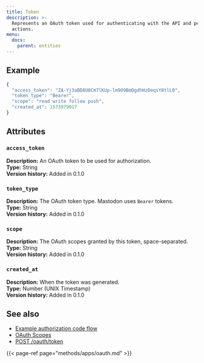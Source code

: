 ```yaml
---
title: Token
description: >-
  Represents an OAuth token used for authenticating with the API and performing
  actions.
menu:
  docs:
    parent: entities
---
```


## Example

```javascript
{
  "access_token": "ZA-Yj3aBD8U8Cm7lKUp-lm9O9BmDgdhHzDeqsY8tlL0",
  "token_type": "Bearer",
  "scope": "read write follow push",
  "created_at": 1573979017
}
```

## Attributes

### `access_token` <a id="access_token"></a>

**Description:** An OAuth token to be used for authorization.\
**Type:** String\
**Version history:** Added in 0.1.0

### `token_type` <a id="token_type"></a>

**Description:** The OAuth token type. Mastodon uses `Bearer` tokens.\
**Type:** String\
**Version history:** Added in 0.1.0

### `scope` <a id="scope"></a>

**Description:** The OAuth scopes granted by this token, space-separated.\
**Type:** String\
**Version history:** Added in 0.1.0

### `created_at` <a id="created_at"></a>

**Description:** When the token was generated.\
**Type:** Number \(UNIX Timestamp\)\
**Version history:** Added in 0.1.0

## See also

* [Example authorization code flow](../client/token.md#example-authorization-code-flow)
* [OAuth Scopes](../api/oauth-scopes.md)
* [POST /oauth/token](../methods/apps/oauth.md#obtain-a-token)

{{< page-ref page="methods/apps/oauth.md" >}}



